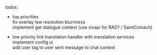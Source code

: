 todos:  

- top priorities  
fix overlay low resolution blurriness  
implement get dialogue context (use xivapi for RAG? / SaintCoinach)  

- low priority
link translation handler with translation services  
implement config ui  
add user tag to user sent message to chat context  
